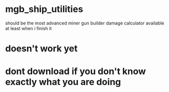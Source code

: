 # mgb_ship_utilities
should be the most advanced miner gun builder damage calculator available
at least when i finish it

# doesn't work yet
# dont download if you don't know exactly what you are doing
